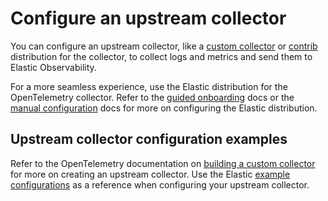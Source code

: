 # Configure an upstream collector

You can configure an upstream collector, like a [custom collector](https://opentelemetry.io/docs/collector/custom-collector/) or [contrib](https://github.com/open-telemetry/opentelemetry-collector-contrib) distribution for the collector, to collect logs and metrics and send them to Elastic Observability.

For a more seamless experience, use the Elastic distribution for the OpenTelemetry collector.
Refer to the [guided onboarding](guided-onboarding.md) docs or the [manual configuration](manual-configuration.md) docs for more on configuring the Elastic distribution.

## Upstream collector configuration examples
Refer to the OpenTelemetry documentation on [building a custom collector](https://opentelemetry.io/docs/collector/custom-collector/) for more on creating an upstream collector.
Use the Elastic [example configurations](https://github.com/elastic/elastic-agent/tree/main/internal/pkg/otel/samples) as a reference when configuring your upstream collector.